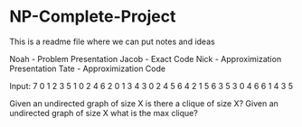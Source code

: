 # NP-Complete-Project
This is a readme file where we can put notes and ideas

Noah - Problem Presentation
Jacob - Exact Code
Nick - Approximization Presentation
Tate - Approximization Code

Input:
7
0 1 2 3 5
1 0 2 4 6
2 0 1 3 4
3 0 2 4 5 6
4 2 1 5 6 3
5 3 0 4 6
6 1 4 3 5

Given an undirected graph of size X is there a clique of size X?
Given an undirected graph of size X what is the max clique?
